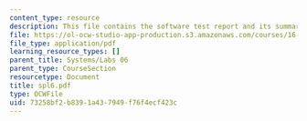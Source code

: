 ```yaml
---
content_type: resource
description: This file contains the software test report and its summary.
file: https://ol-ocw-studio-app-production.s3.amazonaws.com/courses/16-01-unified-engineering-i-ii-iii-iv-fall-2005-spring-2006/73258bf2b8391a437949f76f4ecf423c_spl6.pdf
file_type: application/pdf
learning_resource_types: []
parent_title: Systems/Labs 06
parent_type: CourseSection
resourcetype: Document
title: spl6.pdf
type: OCWFile
uid: 73258bf2-b839-1a43-7949-f76f4ecf423c
---
```

